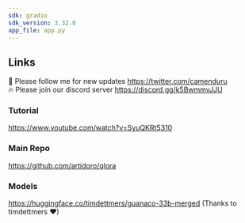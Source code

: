 ```yaml
---
sdk: gradio
sdk_version: 3.32.0
app_file: app.py
---
```


## Links

🐣 Please follow me for new updates https://twitter.com/camenduru <br />
🔥 Please join our discord server https://discord.gg/k5BwmmvJJU

### Tutorial
https://www.youtube.com/watch?v=SyuQKRt5310

### Main Repo
https://github.com/artidoro/qlora

### Models
<!-- 1x A6000 (48GB) <br /> -->
https://huggingface.co/timdettmers/guanaco-33b-merged  (Thanks to timdettmers ❤) <br />

